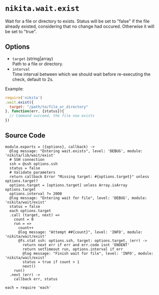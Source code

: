 
# `nikita.wait.exist`

Wait for a file or directory to exists. Status will be
set to "false" if the file already existed, considering that no
change had occured. Otherwise it will be set to "true".   

## Options  
  
* `target` (string|array)   
  Path to a file or directory.    
* `interval`   
  Time interval between which we should wait before re-executing the check,
  default to 2s.     

Example:

```js
require('nikita')
.wait.exist({
  target: "/path/to/file_or_directory"
}, function(err, {status}){
  // Command succeed, the file now exists
})
```

## Source Code

    module.exports = ({options}, callback) ->
      @log message: "Entering wait.exists", level: 'DEBUG', module: 'nikita/lib/wait/exist'
      # SSH connection
      ssh = @ssh options.ssh
      status = false
      # Validate parameters
      return callback Error "Missing target: #{options.target}" unless options.target?
      options.target = [options.target] unless Array.isArray options.target
      options.interval ?= 2000
      @log message: "Entering wait for file", level: 'DEBUG', module: 'nikita/wait/exist'
      status = false
      each options.target
      .call (target, next) =>
        count = 0
        run = =>
          count++
          @log message: "Attempt ##{count}", level: 'INFO', module: 'nikita/wait/exist'
          @fs.stat ssh: options.ssh, target: options.target, (err) ->
            return next err if err and err.code isnt 'ENOENT'
            return setTimeout run, options.interval if err
            @log message: "Finish wait for file", level: 'INFO', module: 'nikita/wait/exist'
            status = true if count > 1
            next()
        run()
      .next (err) ->
        callback err, status

    each = require 'each'

